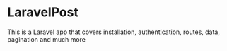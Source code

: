 # LaravelPost

This is a Laravel app  that covers installation, authentication, routes, data, pagination and much more
